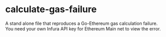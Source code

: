 # calculate-gas-failure
A stand alone file that reproduces a Go-Ethereum gas calculation failure.
You need your own Infura API key for Ethereum Main net to view the error.
